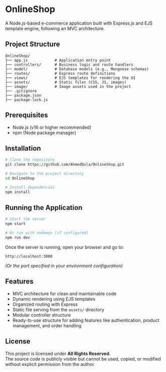 # OnlineShop

A Node.js-based e-commerce application built with Express.js and EJS template engine, following an MVC architecture.

## Project Structure

```
OnlineShop/
├── app.js            # Application entry point
├── controllers/      # Business logic and route handlers
├── model/            # Database models (e.g., Mongoose schemas)
├── routes/           # Express route definitions
├── views/            # EJS templates for rendering the UI
├── assets/           # Static files (CSS, JS, images)
├── image/            # Image assets used in the project
├── .gitignore
├── package.json
├── package-lock.js
```

## Prerequisites

- Node.js (v16 or higher recommended)
- npm (Node package manager)

## Installation

```bash
# Clone the repository
git clone https://github.com/AhmedDula/OnlineShop.git

# Navigate to the project directory
cd OnlineShop

# Install dependencies
npm install
```

## Running the Application

```bash
# Start the server
npm start

# Or run with nodemon (if configured)
npm run dev
```

Once the server is running, open your browser and go to:

```
http://localhost:3000
```

*(Or the port specified in your environment configuration)*

## Features

- MVC architecture for clean and maintainable code
- Dynamic rendering using EJS templates
- Organized routing with Express
- Static file serving from the `assets/` directory
- Modular controller structure
- Ready-to-use structure for adding features like authentication, product management, and order handling

## License

This project is licensed under **All Rights Reserved**.  
The source code is publicly visible but cannot be used, copied, or modified without explicit permission from the author.
